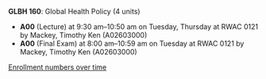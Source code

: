 **GLBH 160**: Global Health Policy (4 units)

- **A00** (Lecture) at 9:30 am–10:50 am on Tuesday, Thursday at RWAC 0121 by Mackey, Timothy Ken (A02603000)
- **A00** (Final Exam) at 8:00 am–10:59 am on Tuesday at RWAC 0121 by Mackey, Timothy Ken (A02603000)

[Enrollment numbers over time](./GLBH160.tsv)
